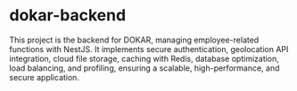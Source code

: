 # dokar-backend
This project is the backend for DOKAR, managing employee-related functions with NestJS. It implements secure authentication, geolocation API integration, cloud file storage, caching with Redis, database optimization, load balancing, and profiling, ensuring a scalable, high-performance, and secure application.
